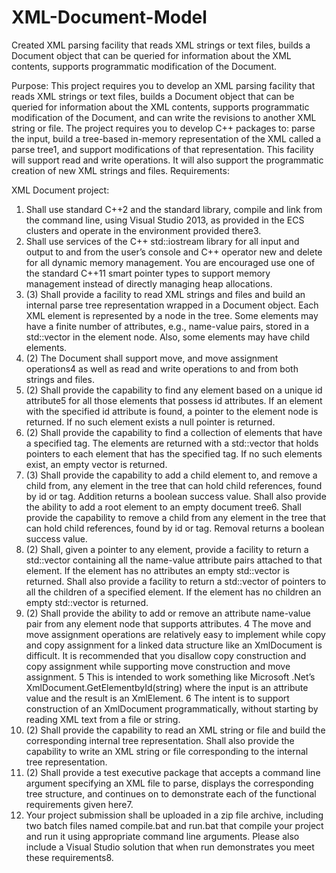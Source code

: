 # XML-Document-Model
Created XML parsing facility that reads XML strings or text files, builds a Document object that can be queried for information about the XML contents, supports programmatic modification of the Document.

Purpose:
This project requires you to develop an XML parsing facility that reads XML strings or text files, builds a Document object that can be queried for information about the XML contents, supports programmatic modification of the Document, and can write the revisions to another XML string or file. The project requires you to develop C++ packages to: parse the input, build a tree-based in-memory representation of the XML called a parse tree1, and support modifications of that representation. This facility will support read and write operations. It will also support the programmatic creation of new XML strings and files.
Requirements:

XML Document project:

1. Shall use standard C++2 and the standard library, compile and link from the command line, using Visual Studio 2013, as provided in the ECS clusters and operate in the environment provided there3.
2. Shall use services of the C++ std::iostream library for all input and output to and from the user’s console and C++ operator new and delete for all dynamic memory management. You are encouraged use one of the standard C++11 smart pointer types to support memory management instead of directly managing heap allocations.
3. (3) Shall provide a facility to read XML strings and files and build an internal parse tree representation wrapped in a Document object. Each XML element is represented by a node in the tree. Some elements may have a finite number of attributes, e.g., name-value pairs, stored in a std::vector in the element node. Also, some elements may have child elements.
4. (2) The Document shall support move, and move assignment operations4 as well as read and write operations to and from both strings and files.
5. (2) Shall provide the capability to find any element based on a unique id attribute5 for all those elements that possess id attributes. If an element with the specified id attribute is found, a pointer to the element node is returned. If no such element exists a null pointer is returned.
6. (2) Shall provide the capability to find a collection of elements that have a specified tag. The elements are returned with a std::vector that holds pointers to each element that has the specified tag. If no such elements exist, an empty vector is returned.
7. (3) Shall provide the capability to add a child element to, and remove a child from, any element in the tree that can hold child references, found by id or tag. Addition returns a boolean success value. Shall also provide the ability to add a root element to an empty document tree6. Shall provide the capability to remove a child from any element in the tree that can hold child references, found by id or tag. Removal returns a boolean success value.
8. (2) Shall, given a pointer to any element, provide a facility to return a std::vector containing all the name-value attribute pairs attached to that element. If the element has no attributes an empty std::vector is returned. Shall also provide a facility to return a std::vector of pointers to all the children of a specified element. If the element has no children an empty std::vector is returned.
9. (2) Shall provide the ability to add or remove an attribute name-value pair from any element node that supports attributes.
4 The move and move assignment operations are relatively easy to implement while copy and copy assignment for a linked data structure like an XmlDocument is difficult. It is recommended that you disallow copy construction and copy assignment while supporting move construction and move assignment.
5 This is intended to work something like Microsoft .Net’s XmlDocument.GetElementbyId(string) where the input is an attribute value and the result is an XmlElement.
6 The intent is to support construction of an XmlDocument programmatically, without starting by reading XML text from a file or string.
10. (2) Shall provide the capability to read an XML string or file and build the corresponding internal tree representation. Shall also provide the capability to write an XML string or file corresponding to the internal tree representation.
11. (2) Shall provide a test executive package that accepts a command line argument specifying an XML file to parse, displays the corresponding tree structure, and continues on to demonstrate each of the functional requirements given here7.
12. Your project submission shall be uploaded in a zip file archive, including two batch files named compile.bat and run.bat that compile your project and run it using appropriate command line arguments. Please also include a Visual Studio solution that when run demonstrates you meet these requirements8.

